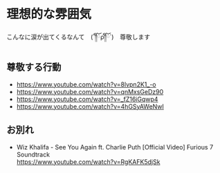 
# 理想的な雰囲気

こんなに涙が出てくるなんて　(´༎ຶོρ༎ຶོ`)　尊敬します


## 尊敬する行動

- https://www.youtube.com/watch?v=8lvpn2K1_-o
- https://www.youtube.com/watch?v=qnMxsGeDz90
- https://www.youtube.com/watch?v=_fZ16iGqwp4
- https://www.youtube.com/watch?v=4hGSyAWeNwI



## お別れ

- Wiz Khalifa - See You Again ft. Charlie Puth [Official Video] Furious 7 Soundtrack  
  https://www.youtube.com/watch?v=RgKAFK5djSk  

